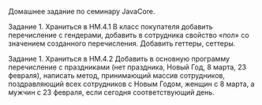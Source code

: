 Домашнее задание по семинару JavaCore.

  Задание 1. Храниться в HM.4.1
      В класс покупателя добавить перечисление с гендерами, добавить в сотрудника свойство «пол» со значением созданного перечисления. Добавить геттеры, сеттеры.

  Задание 1. Храниться в HM.4.2
      Добавить в основную программу перечисление с праздниками (нет праздника, Новый Год, 8 марта, 23 февраля), написать метод, 
      принимающий массив сотрудников, поздравляющий всех сотрудников с Новым Годом, женщин с 8 марта, а мужчин с 23 февраля, если сегодня соответствующий день.
